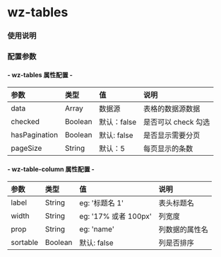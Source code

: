 # wz-tables

### 使用说明

### 配置参数

#### - wz-tables 属性配置 -

| 参数          | 类型    | 值          | 说明                |
| :------------ | :------ | :---------- | :------------------ |
| data          | Array   | 数据源      | 表格的数据源数据    |
| checked       | Boolean | 默认：false | 是否可以 check 勾选 |
| hasPagination | Boolean | 默认: false | 是否显示需要分页    |
| pageSize      | String  | 默认：5     | 每页显示的条数      |

#### - wz-table-column 属性配置 -

| 参数     | 类型    | 值                   | 说明           |
| :------- | :------ | :------------------- | :------------- |
| label    | String  | eg: '标题名 1'       | 表头标题名     |
| width    | String  | eg: '17% 或者 100px' | 列宽度         |
| prop     | String  | eg: 'name'           | 列数据的属性名 |
| sortable | Boolean | 默认: false          | 列是否排序     |

